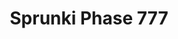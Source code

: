 ---
slug: sprunki-phase-777
title: Sprunki Phase 777
description: "Sprunki Phase 777 is an exciting online game. Play for free directly in your browser!"
icon: /images/popular_mods/Sprunki Phase 777.png
url: https://wowtbc.net/sprunkin/Sprunki-phase77/index.html
previewImage: /images/popular_mods/Sprunki Phase 777.png
type: popular mods

# SEO配置
seo:
  title: "Sprunki Phase 777 - Play Free Online Game | Fun Browser Games"
  description: "Sprunki Phase 777 - Play this fun online game for free in your browser. No download required!"
  ogImage: "/images/popular_mods/Sprunki Phase 777.png"
  keywords: "sprunki-phase-777, online game, browser game, free game, popular mods game, play online"

videoUrls:
  - https://www.youtube.com/embed/example1
  - https://www.youtube.com/embed/example2

whyPlay:
  title: "Why Play Sprunki Phase 777?"
  items:
    - "Immersive Gameplay: Sprunki Phase 777 offers an engaging and immersive gaming experience that will keep you entertained for hours"
    - "Challenging Levels: Test your skills with increasingly difficult challenges and obstacles"
    - "Beautiful Graphics: Enjoy stunning visuals and smooth animations that bring the game world to life"
    - "Regular Updates: New content and features are added regularly to keep the game fresh and exciting"
    - "Free to Play: Experience all the fun without spending a penny"
    - "Community Features: Connect with other players, share strategies, and compete for high scores"
    - "Cross-Platform: Play on any device with a web browser, no downloads required"

features:
  title: "Key Features of Sprunki Phase 777"
  image: "/images/popular_mods/Sprunki Phase 777.png"
  items:
    - "Intuitive Controls: Easy to learn controls make Sprunki Phase 777 accessible for players of all skill levels"
    - "Multiple Game Modes: Enjoy various gameplay options that provide different challenges and experiences"
    - "Character Customization: Personalize your gaming experience with unique characters and items"
    - "Achievement System: Complete special tasks to earn rewards and recognition"
    - "Leaderboards: Compete with players worldwide and see who can achieve the highest scores"

characteristics:
  title: "Game Characteristics"
  image: "/images/popular_mods/Sprunki Phase 777.png"
  items:
    - "Genre: Popular mods game with elements of strategy and skill"
    - "Difficulty: Suitable for both casual gamers and those seeking a challenge"
    - "Play Time: Quick sessions or extended gameplay, depending on your preference"
    - "Art Style: Vibrant and engaging visuals that enhance the gaming experience"
    - "Sound Design: Immersive audio that complements the gameplay perfectly"

info: "Sprunki Phase 777 is an exciting online game that offers players a unique and engaging gaming experience. With its intuitive controls, stunning visuals, and challenging gameplay, Sprunki Phase 777 provides hours of entertainment for players of all ages and skill levels. Whether you're looking for a quick gaming session during a break or an extended play session, Sprunki Phase 777 delivers an immersive experience that will keep you coming back for more. The game features multiple levels of increasing difficulty, ensuring that players are constantly challenged as they progress. With regular updates adding new content and features, Sprunki Phase 777 remains fresh and exciting, providing endless entertainment options for its growing community of players."

howToPlayIntro: "Welcome to Sprunki Phase 777! This guide will walk you through the basics and help you master the game. Whether you're a beginner or looking to improve your skills, these tips and instructions will enhance your gaming experience."

howToPlaySteps:
  - title: "Getting Started"
    description: "Begin your Sprunki Phase 777 adventure by familiarizing yourself with the controls. Use your keyboard or mouse to navigate through the game interface. The tutorial will guide you through the basic mechanics and help you understand the objectives."
  - title: "Understanding the Objectives"
    description: "In Sprunki Phase 777, your main goal is to progress through levels by completing specific objectives. Each level presents unique challenges that require different strategies and approaches."
  - title: "Mastering the Controls"
    description: "Practice using the controls to improve your precision and reaction time. Sprunki Phase 777 requires quick reflexes and strategic thinking to overcome obstacles and defeat opponents."
  - title: "Utilizing Power-ups"
    description: "Collect power-ups throughout the game to enhance your abilities and overcome difficult challenges. Each power-up offers unique advantages that can be crucial for success."
  - title: "Developing Strategies"
    description: "As you progress in Sprunki Phase 777, develop effective strategies for different scenarios. Analyze patterns, anticipate challenges, and adapt your approach to maximize your performance."

faq:
  title: "Frequently Asked Questions about Sprunki Phase 777"
  items:
    - question: "Is Sprunki Phase 777 free to play?"
      answer: "Yes, Sprunki Phase 777 is completely free to play directly in your web browser. No downloads or purchases are required to enjoy the full game experience."
    - question: "Can I play Sprunki Phase 777 on mobile devices?"
      answer: "Yes, Sprunki Phase 777 is optimized for both desktop and mobile play. You can enjoy the game on any device with a web browser and internet connection."
    - question: "Are there any in-game purchases?"
      answer: "While Sprunki Phase 777 is free to play, there may be optional in-game purchases available for cosmetic items or additional features that don't affect core gameplay."
    - question: "How often is Sprunki Phase 777 updated?"
      answer: "The developers regularly update Sprunki Phase 777 with new content, features, and improvements based on player feedback and game performance."
    - question: "Can I play Sprunki Phase 777 offline?"
      answer: "Currently, Sprunki Phase 777 requires an internet connection to play as it's a browser-based online game."
    - question: "Is Sprunki Phase 777 suitable for children?"
      answer: "Yes, Sprunki Phase 777 is designed to be family-friendly and suitable for players of all ages."
    - question: "How do I report bugs or issues?"
      answer: "If you encounter any problems while playing Sprunki Phase 777, you can report them through the game's support page or contact the developers directly through their website."
    - question: "Still Have Questions?"
      answer: "If you have additional questions about Sprunki Phase 777 that aren't covered in this FAQ, please visit our support center or contact our customer service team for assistance."
---